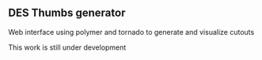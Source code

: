## DES Thumbs generator 

Web interface using polymer and tornado to generate and visualize cutouts

This work is still under development
